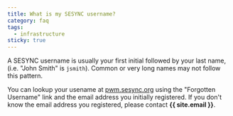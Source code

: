```yaml
---
title: What is my SESYNC username?
category: faq
tags:
  - infrastructure
sticky: true
---
```


A SESYNC username is usually your first initial followed by your last name, (i.e. "John Smith" is
`jsmith`). Common or very long names may not follow this pattern.

You can lookup your usename at [pwm.sesync.org](https://pwm.sesync.org/) using the "Forgotten
Username" link and the email address you initially registered. If you don't know the email
address you registered, please contact **{{ site.email }}**.
